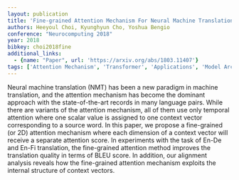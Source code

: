 ```yaml
---
layout: publication
title: 'Fine-grained Attention Mechanism For Neural Machine Translation'
authors: Heeyoul Choi, Kyunghyun Cho, Yoshua Bengio
conference: "Neurocomputing 2018"
year: 2018
bibkey: choi2018fine
additional_links:
  - {name: "Paper", url: 'https://arxiv.org/abs/1803.11407'}
tags: ['Attention Mechanism', 'Transformer', 'Applications', 'Model Architecture']
---
```

Neural machine translation (NMT) has been a new paradigm in machine
translation, and the attention mechanism has become the dominant approach with
the state-of-the-art records in many language pairs. While there are variants
of the attention mechanism, all of them use only temporal attention where one
scalar value is assigned to one context vector corresponding to a source word.
In this paper, we propose a fine-grained (or 2D) attention mechanism where each
dimension of a context vector will receive a separate attention score. In
experiments with the task of En-De and En-Fi translation, the fine-grained
attention method improves the translation quality in terms of BLEU score. In
addition, our alignment analysis reveals how the fine-grained attention
mechanism exploits the internal structure of context vectors.
